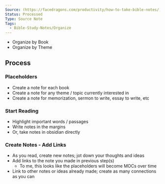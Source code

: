 ```yaml
---
Source: (https://facedragons.com/productivity/how-to-take-bible-notes/)
Status: Processed
Type: Source Note
Tags:
  - Bible-Study-Notes/Organize
---
```


- Organize by Book
- Organize by Theme

## Process

### Placeholders

- Create a note for each book
- Create a note for any theme / topic currently interested in
- Create a note for memorization, sermon to write, essay to write, etc

### Start Reading

- Highlight important words / passages
- Write notes in the margins
- Or, take notes in obsidian directly

### Create Notes - Add Links

- As you read, create new notes; jot down your thoughts and ideas
- Add links to the note you made in previous step(s)
	- To me, this looks like the placeholders will become MOCs over time
- Link to other notes or ideas already made; create as many connections as you can